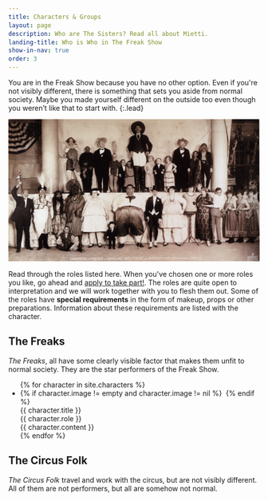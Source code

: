 ```yaml
---
title: Characters & Groups
layout: page
description: Who are The Sisters? Read all about Mietti.
landing-title: Who is Who in The Freak Show
show-in-nav: true
order: 3
---
```


You are in the Freak Show because you have no other option. Even if you're not visibly different, there is something that sets you aside from normal society. Maybe you made yourself different on the outside too even though you weren’t like that to start with.
{:.lead}

<img src="assets/images/barnum-bailey.jpg" class="image fit" alt="Barnum Bailey Gang"/>


Read through the roles listed here. When you've chosen one or more roles you like, go ahead and <a href="apply.html">apply to take part!</a>. The roles are quite open to interpretation and we will work together with you to flesh them out. Some of the roles have <strong>special requirements</strong> in the form of makeup, props or other preparations. Information about these requirements are listed with the character.

<div class="row">
    <div class="6u 12u$(small)">
        <h2>The Freaks</h2>
        <p>
            <em>The Freaks</em>, all have some clearly visible factor that makes them unfit to normal society. They are the star performers of the Freak Show.
        </p>
        <p>
            <ul class="characters">
                {% for character in site.characters %}
                    <li>
                        {% if character.image != empty and character.image != nil %}
                            <img class="image" src="{{ site.baseurl }}/{{ character.image }}" alt="" />
                        {% endif %}
                        <div class="name">{{ character.title }}</div>
                        <div class="role">{{ character.role }}</div>
                        <div class="content">
                            {{ character.content }}
                        </div>
                    </li>
                {% endfor %}
            </ul>
        </p>
    </div>
    <div class="6u 12u$(small)">
        <h2>The Circus Folk</h2>
        <p>
            <em>The Circus Folk</em> travel and work with the circus, but are not visibly different. All of them are not performers, but all are somehow not normal.
        </p>
    </div>
</div>
